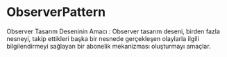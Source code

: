 # ObserverPattern

Observer Tasarım Deseninin Amacı : 
Observer tasarım deseni, birden fazla nesneyi, takip ettikleri başka bir nesnede gerçekleşen olaylarla ilgili bilgilendirmeyi sağlayan bir abonelik mekanizması oluşturmayı amaçlar.
